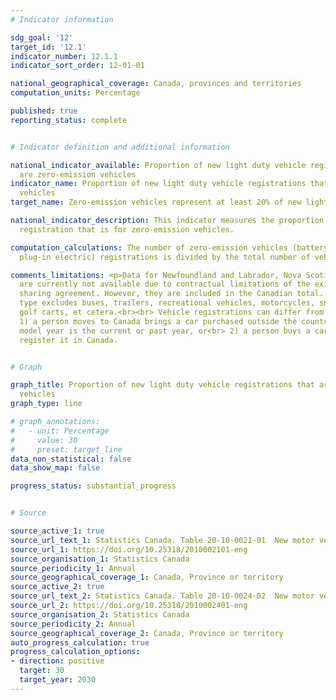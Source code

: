 ```yaml
---
# Indicator information

sdg_goal: '12'
target_id: '12.1'
indicator_number: 12.1.1
indicator_sort_order: 12-01-01

national_geographical_coverage: Canada, provinces and territories
computation_units: Percentage

published: true
reporting_status: complete


# Indicator definition and additional information

national_indicator_available: Proportion of new light duty vehicle registrations that
  are zero-emission vehicles
indicator_name: Proportion of new light duty vehicle registrations that are zero-emission
  vehicles
target_name: Zero-emission vehicles represent at least 20% of new light duty vehicle sales by 2026, at least 60% by 2030 and 100% by 2035

national_indicator_description: This indicator measures the proportion of new vehicle
  registration that is for zero-emission vehicles.

computation_calculations: The number of zero-emission vehicles (battery electric and
  plug-in electric) registrations is divided by the total number of vehicle registrations.

comments_limitations: <p>Data for Newfoundland and Labrador, Nova Scotia and Alberta
  are currently not available due to contractual limitations of the existing data
  sharing agreement. However, they are included in the Canadian total. Total vehicle
  type excludes buses, trailers, recreational vehicles, motorcycles, snowmobiles,
  golf carts, et cetera.<br><br> Vehicle registrations can differ from sales if:<br>
  1) a person moves to Canada brings a car purchased outside the country, if the car's
  model year is the current or past year, or<br> 2) a person buys a car but never
  register it in Canada.


# Graph

graph_title: Proportion of new light duty vehicle registrations that are zero-emission
  vehicles
graph_type: line

# graph_annotations:
#   - unit: Percentage
#     value: 30
#     preset: target_line
data_non_statistical: false
data_show_map: false

progress_status: substantial_progress


# Source

source_active_1: true
source_url_text_1: Statistics Canada. Table 20-10-0021-01  New motor vehicle registrations, inactive
source_url_1: https://doi.org/10.25318/2010002101-eng
source_organisation_1: Statistics Canada
source_periodicity_1: Annual
source_geographical_coverage_1: Canada, Province or territory
source_active_2: true
source_url_text_2: Statistics Canada. Table 20-10-0024-02  New motor vehicle registrations, annual sum
source_url_2: https://doi.org/10.25318/2010002401-eng
source_organisation_2: Statistics Canada
source_periodicity_2: Annual
source_geographical_coverage_2: Canada, Province or territory
auto_progress_calculation: true
progress_calculation_options:
- direction: positive
  target: 30
  target_year: 2030
---
```


